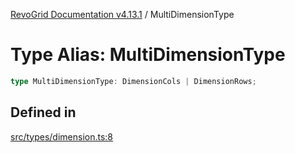 [RevoGrid Documentation v4.13.1](README.md) / MultiDimensionType

# Type Alias: MultiDimensionType

```ts
type MultiDimensionType: DimensionCols | DimensionRows;
```

## Defined in

[src/types/dimension.ts:8](https://github.com/revolist/revogrid/blob/4ebc7221c475d12b7f731e54908af9eefb855c73/src/types/dimension.ts#L8)
